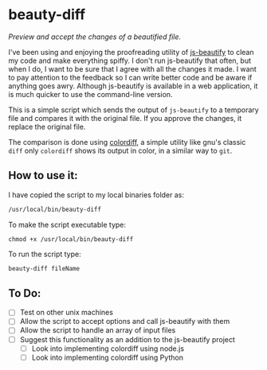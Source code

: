 # beauty-diff

*Preview and accept the changes of a beautified file.*

I've been using and enjoying the proofreading utility of [js-beautify](https://beautifier.io/) to clean my code and make everything spiffy. I don't run js-beautify that often, but when I do, I want to be sure that I agree with all the changes it made. I want to pay attention to the feedback so I can write better code and be aware if anything goes awry. Although js-beautify is available in a web application, it is much quicker to use the command-line version.

This is a simple script which sends the output of `js-beautify`  to a temporary file and compares it with the original file. If you approve the changes, it replace the original file.

The comparison is done using [colordiff](http://www.colordiff.org/), a simple utility like gnu's classic `diff` only `colordiff` shows its output in color, in a similar way to `git`.

## How to use it:

I have copied the script to my local binaries folder as:

```bash
/usr/local/bin/beauty-diff
```

To make the script executable type:

```
chmod +x /usr/local/bin/beauty-diff
```

To run the script type:

```bash
beauty-diff fileName
```

## To Do:

- [ ] Test on other unix machines
- [ ] Allow the script to accept options and call js-beautify with them
- [ ] Allow the script to handle an array of input files
- [ ] Suggest this functionality as an addition to the js-beautify project
  - [ ] Look into implementing colordiff using node.js
  - [ ] Look into implementing colordiff using Python